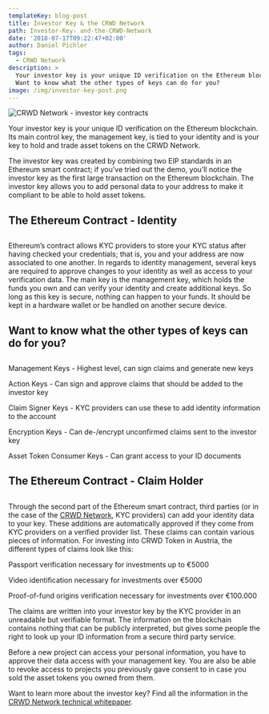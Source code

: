 ```yaml
---
templateKey: blog-post
title: Investor Key & the CRWD Network
path: Investor-Key- and-the-CRWD-Network
date: '2018-07-17T09:22:47+02:00'
author: Daniel Pichler
tags:
  - CRWD Network
description: >
  Your investor key is your unique ID verification on the Ethereum blockchain.
  Want to know what the other types of keys can do for you?
image: /img/investor-key-post.png
---
```



![CRWD Network - investor key contracts](/img/investor_key_contraxts.png)





Your investor key is your unique ID verification on the Ethereum blockchain. Its main control key, the management key, is tied to your identity and is your key to hold and trade asset tokens on the CRWD Network. 



The investor key was created by combining two EIP standards in an Ethereum smart contract; if you’ve tried out the demo, you’ll notice the investor key as the first large transaction on the Ethereum blockchain. The investor key allows you to add personal data to your address to make it compliant to be able to hold asset tokens. 



##  The Ethereum Contract - Identity 

## 

Ethereum’s contract allows KYC providers to store your KYC status after having checked your credentials; that is, you and your address are now associated to one another. In regards to identity management, several keys are required to approve changes to your identity as well as access to your verification data.  The main key is the management key, which holds the funds you own and can verify your identity and create additional keys. So long as this key is secure, nothing can happen to your funds. It should be kept in a hardware wallet or be handled on another secure device.



## Want to know what the other types of keys can do for you?

## 

Management Keys - Highest level, can sign claims and generate new keys

Action Keys - Can sign and approve claims that should be added to the investor key

Claim Signer Keys - KYC providers can use these to add identity information to the account

Encryption Keys - Can de-/encrypt unconfirmed claims sent to the investor key

Asset Token Consumer Keys - Can grant access to your ID documents





##  The Ethereum Contract - Claim Holder 

## 

Through the second part of the Ethereum smart contract, third parties (or in the case of the [CRWD Network](https://ico.conda.online), KYC providers) can add your identity data to your key. These additions are automatically approved if they come from KYC providers on a verified provider list. These claims can contain various pieces of information. For investing into CRWD Token in Austria, the different types of claims look like this:



Passport verification necessary for investments up to €5000

Video identification necessary for investments over €5000

Proof-of-fund origins verification necessary for investments over €100.000 



The claims are written into your investor key by the KYC provider in an unreadable but verifiable format. The information on the blockchain contains nothing that can be publicly interpreted, but gives some people the right to look up your ID information from a secure third party service. 



Before a new project can access your personal information, you have to approve their data access with your management key. You are also be able to revoke access to projects you previously gave consent to in case you sold the asset tokens you owned from them.



Want to learn more about the investor key? Find all the information in the [CRWD Network technical whitepaper](https://ico.conda.online/img/technical_whitepaper._v1.21.pdf).
